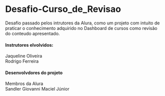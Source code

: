 # Desafio-Curso_de_Revisao

<p> Desafio passado pelos intrutores da Alura, como um projeto com intuito de praticar o conhecimento adquirido no Dashboard de cursos como revisão do conteudo apresentado. </p>

<H4> Instrutores elvolvidos:</H4>
<p> Jaqueline Oliveira <br> Rodrigo Ferreira </p>

<H4>Desenvolvdores do projeto</H4>
<P> Membros da Alura <br> Sandler Giovanni Maciel Júnior</P>
